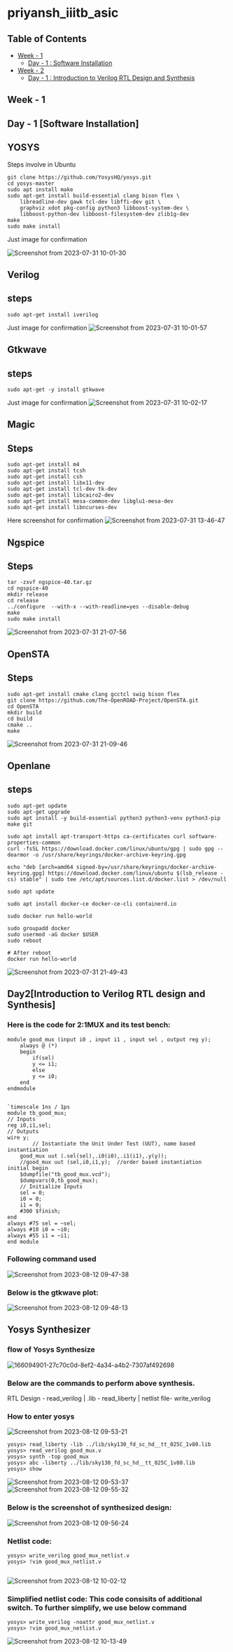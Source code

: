 # priyansh_iiitb_asic
## Table of Contents
- [Week - 1](#week---1)
    * [Day - 1 : Software Installation](#day---1--software-installation)
- [Week - 2](#week---2)
    * [Day - 1 : Introduction to Verilog RTL Design and Synthesis](#day---1--introduction-to-verilog-rtl-design-and-synthesis)
## Week - 1       
## Day - 1 [Software Installation]

## YOSYS
Steps involve in Ubuntu
```
git clone https://github.com/YosysHQ/yosys.git
cd yosys-master 
sudo apt install make 
sudo apt-get install build-essential clang bison flex \
    libreadline-dev gawk tcl-dev libffi-dev git \
    graphviz xdot pkg-config python3 libboost-system-dev \
    libboost-python-dev libboost-filesystem-dev zlib1g-dev
make 
sudo make install
```
Just image for confirmation

![Screenshot from 2023-07-31 10-01-30](https://github.com/Priyanshiiitb/priyansh_iiitb_asic/assets/140998626/e8c1e5b8-70cc-4ece-b397-bb656cf40baa)


## Verilog
## steps
```
sudo apt-get install iverilog
```
Just image for confirmation
![Screenshot from 2023-07-31 10-01-57](https://github.com/Priyanshiiitb/priyansh_iiitb_asic/assets/140998626/8c624e10-1b35-46b0-8fd4-9a9939897254)

## Gtkwave
## steps
```
sudo apt-get -y install gtkwave
```
Just image for confirmation
![Screenshot from 2023-07-31 10-02-17](https://github.com/Priyanshiiitb/priyansh_iiitb_asic/assets/140998626/33ed1cb2-3fd6-47fd-b471-28b0506cf52e)

## Magic
## Steps
```
sudo apt-get install m4
sudo apt-get install tcsh
sudo apt-get install csh
sudo apt-get install libx11-dev
sudo apt-get install tcl-dev tk-dev
sudo apt-get install libcairo2-dev
sudo apt-get install mesa-common-dev libglu1-mesa-dev
sudo apt-get install libncurses-dev
```
Here screenshot for confirmation
![Screenshot from 2023-07-31 13-46-47](https://github.com/Priyanshiiitb/priyansh_iiitb_asic/assets/140998626/49385d0b-1080-48d1-997a-5a17eddf8d8a)

## Ngspice
## Steps
```
tar -zxvf ngspice-40.tar.gz
cd ngspice-40
mkdir release
cd release
../configure  --with-x --with-readline=yes --disable-debug
make
sudo make install
```
![Screenshot from 2023-07-31 21-07-56](https://github.com/Priyanshiiitb/priyansh_iiitb_asic/assets/140998626/45a75b32-bd3d-4553-9c8f-9d9df3684e3e)

## OpenSTA
## Steps
```
sudo apt-get install cmake clang gcctcl swig bison flex
git clone https://github.com/The-OpenROAD-Project/OpenSTA.git
cd OpenSTA
mkdir build
cd build
cmake ..
make
```
![Screenshot from 2023-07-31 21-09-46](https://github.com/Priyanshiiitb/priyansh_iiitb_asic/assets/140998626/735098b0-2a9c-42c4-98b6-5a4dcacce761)
## Openlane
## steps
```
sudo apt-get update
sudo apt-get upgrade
sudo apt install -y build-essential python3 python3-venv python3-pip make git

sudo apt install apt-transport-https ca-certificates curl software-properties-common
curl -fsSL https://download.docker.com/linux/ubuntu/gpg | sudo gpg --dearmor -o /usr/share/keyrings/docker-archive-keyring.gpg

echo "deb [arch=amd64 signed-by=/usr/share/keyrings/docker-archive-keyring.gpg] https://download.docker.com/linux/ubuntu $(lsb_release -cs) stable" | sudo tee /etc/apt/sources.list.d/docker.list > /dev/null

sudo apt update

sudo apt install docker-ce docker-ce-cli containerd.io

sudo docker run hello-world

sudo groupadd docker
sudo usermod -aG docker $USER
sudo reboot 

# After reboot
docker run hello-world
```

![Screenshot from 2023-07-31 21-49-43](https://github.com/Priyanshiiitb/priyansh_iiitb_asic/assets/140998626/7b044e62-4e2f-4862-9d19-95525c28d17a)


## Day2[Introduction to Verilog RTL design and Synthesis]

### Here is the code for 2:1MUX and its test bench:
```
module good_mux (input i0 , input i1 , input sel , output reg y); 
	always @ (*)
	begin
		if(sel)
		y <= i1;
		else 
		y <= i0;
	end
endmodule


`timescale 1ns / 1ps
module tb_good_mux;
// Inputs
reg i0,i1,sel;
// Outputs
wire y;
  		// Instantiate the Unit Under Test (UUT), name based instantiation
	good_mux uut (.sel(sel),.i0(i0),.i1(i1),.y(y));
	//good_mux uut (sel,i0,i1,y);  //order based instantiation
initial begin
	$dumpfile("tb_good_mux.vcd");
	$dumpvars(0,tb_good_mux);
	// Initialize Inputs
	sel = 0;
	i0 = 0;
	i1 = 0;
	#300 $finish;
end
always #75 sel = ~sel;
always #10 i0 = ~i0;
always #55 i1 = ~i1;
end module
```
### Following command used

![Screenshot from 2023-08-12 09-47-38](https://github.com/Priyanshiiitb/priyansh_iiitb_asic/assets/140998626/7d9d7f0b-2e10-4ada-be4a-d5fa8237d4ac)
### Below is the gtkwave plot:

![Screenshot from 2023-08-12 09-48-13](https://github.com/Priyanshiiitb/priyansh_iiitb_asic/assets/140998626/e862f54a-7f44-4ca2-b077-a28b9c038c7f)

## Yosys Synthesizer
###  flow of Yosys Synthesize
![166094901-27c70c0d-8ef2-4a34-a4b2-7307af492698](https://github.com/Priyanshiiitb/priyansh_iiitb_asic/assets/140998626/ae73847d-1a55-48a1-9f95-b58911faded8)

### Below are the commands to perform above synthesis.

RTL Design - read_verilog |
.lib - read_liberty  |
netlist file- write_verilog
### How to enter yosys
![Screenshot from 2023-08-12 09-53-21](https://github.com/Priyanshiiitb/priyansh_iiitb_asic/assets/140998626/4251baf0-dbc2-4ca6-a86a-02a110909c18)

```
yosys> read_liberty -lib ../lib/sky130_fd_sc_hd__tt_025C_1v80.lib 
yosys> read_verilog good_mux.v 
yosys> synth -top good_mux 
yosys> abc -liberty ../lib/sky130_fd_sc_hd__tt_025C_1v80.lib
yosys> show
```

![Screenshot from 2023-08-12 09-53-37](https://github.com/Priyanshiiitb/priyansh_iiitb_asic/assets/140998626/cdd3c7c5-db62-49b6-843f-0081361d2a5c)
![Screenshot from 2023-08-12 09-55-32](https://github.com/Priyanshiiitb/priyansh_iiitb_asic/assets/140998626/de028f2c-5382-44fd-b154-004b26941604)
### Below is the screenshot of synthesized design:
![Screenshot from 2023-08-12 09-56-24](https://github.com/Priyanshiiitb/priyansh_iiitb_asic/assets/140998626/0d80633b-8116-49ba-b3e8-f50202737e0d)
### Netlist code:
```
yosys> write_verilog good_mux_netlist.v 
yosys> !vim good_mux_netlist.v 


```
![Screenshot from 2023-08-12 10-02-12](https://github.com/Priyanshiiitb/priyansh_iiitb_asic/assets/140998626/44689966-ea6d-466c-b8d7-5f98799f4ed5)
### Simplified netlist code: This code consisits of additional switch. To further simplify, we use below command
```
yosys> write_verilog -noattr good_mux_netlist.v
yosys> !vim good_mux_netlist.v

```
![Screenshot from 2023-08-12 10-13-49](https://github.com/Priyanshiiitb/priyansh_iiitb_asic/assets/140998626/f2edef02-ed58-46d5-b40d-4d98f810cfa4)






